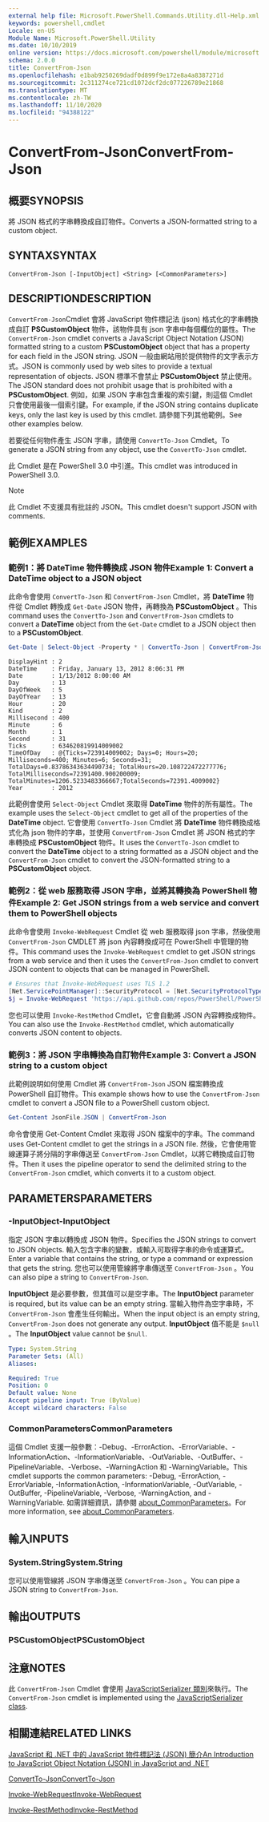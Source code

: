 ```yaml
---
external help file: Microsoft.PowerShell.Commands.Utility.dll-Help.xml
keywords: powershell,cmdlet
Locale: en-US
Module Name: Microsoft.PowerShell.Utility
ms.date: 10/10/2019
online version: https://docs.microsoft.com/powershell/module/microsoft.powershell.utility/convertfrom-json?view=powershell-5.1&WT.mc_id=ps-gethelp
schema: 2.0.0
title: ConvertFrom-Json
ms.openlocfilehash: e1bab9250269dadf0d899f9e172e8a4a8387271d
ms.sourcegitcommit: 2c311274ce721cd1072dcf2dc077226789e21868
ms.translationtype: MT
ms.contentlocale: zh-TW
ms.lasthandoff: 11/10/2020
ms.locfileid: "94388122"
---
```

# <span data-ttu-id="50d1d-103">ConvertFrom-Json</span><span class="sxs-lookup"><span data-stu-id="50d1d-103">ConvertFrom-Json</span></span>

## <span data-ttu-id="50d1d-104">概要</span><span class="sxs-lookup"><span data-stu-id="50d1d-104">SYNOPSIS</span></span>
<span data-ttu-id="50d1d-105">將 JSON 格式的字串轉換成自訂物件。</span><span class="sxs-lookup"><span data-stu-id="50d1d-105">Converts a JSON-formatted string to a custom object.</span></span>

## <span data-ttu-id="50d1d-106">SYNTAX</span><span class="sxs-lookup"><span data-stu-id="50d1d-106">SYNTAX</span></span>

```
ConvertFrom-Json [-InputObject] <String> [<CommonParameters>]
```

## <span data-ttu-id="50d1d-107">DESCRIPTION</span><span class="sxs-lookup"><span data-stu-id="50d1d-107">DESCRIPTION</span></span>

<span data-ttu-id="50d1d-108">`ConvertFrom-Json`Cmdlet 會將 JavaScript 物件標記法 (json) 格式化的字串轉換成自訂 **PSCustomObject** 物件，該物件具有 json 字串中每個欄位的屬性。</span><span class="sxs-lookup"><span data-stu-id="50d1d-108">The `ConvertFrom-Json` cmdlet converts a JavaScript Object Notation (JSON) formatted string to a custom **PSCustomObject** object that has a property for each field in the JSON string.</span></span> <span data-ttu-id="50d1d-109">JSON 一般由網站用於提供物件的文字表示方式。</span><span class="sxs-lookup"><span data-stu-id="50d1d-109">JSON is commonly used by web sites to provide a textual representation of objects.</span></span> <span data-ttu-id="50d1d-110">JSON 標準不會禁止 **PSCustomObject** 禁止使用。</span><span class="sxs-lookup"><span data-stu-id="50d1d-110">The JSON standard does not prohibit usage that is prohibited with a **PSCustomObject**.</span></span> <span data-ttu-id="50d1d-111">例如，如果 JSON 字串包含重複的索引鍵，則這個 Cmdlet 只會使用最後一個索引鍵。</span><span class="sxs-lookup"><span data-stu-id="50d1d-111">For example, if the JSON string contains duplicate keys, only the last key is used by this cmdlet.</span></span> <span data-ttu-id="50d1d-112">請參閱下列其他範例。</span><span class="sxs-lookup"><span data-stu-id="50d1d-112">See other examples below.</span></span>

<span data-ttu-id="50d1d-113">若要從任何物件產生 JSON 字串，請使用 `ConvertTo-Json` Cmdlet。</span><span class="sxs-lookup"><span data-stu-id="50d1d-113">To generate a JSON string from any object, use the `ConvertTo-Json` cmdlet.</span></span>

<span data-ttu-id="50d1d-114">此 Cmdlet 是在 PowerShell 3.0 中引進。</span><span class="sxs-lookup"><span data-stu-id="50d1d-114">This cmdlet was introduced in PowerShell 3.0.</span></span>

> [!NOTE]
> <span data-ttu-id="50d1d-115">此 Cmdlet 不支援具有批註的 JSON。</span><span class="sxs-lookup"><span data-stu-id="50d1d-115">This cmdlet doesn't support JSON with comments.</span></span>

## <span data-ttu-id="50d1d-116">範例</span><span class="sxs-lookup"><span data-stu-id="50d1d-116">EXAMPLES</span></span>

### <span data-ttu-id="50d1d-117">範例1：將 DateTime 物件轉換成 JSON 物件</span><span class="sxs-lookup"><span data-stu-id="50d1d-117">Example 1: Convert a DateTime object to a JSON object</span></span>

<span data-ttu-id="50d1d-118">此命令會使用 `ConvertTo-Json` 和 `ConvertFrom-Json` Cmdlet，將 **DateTime** 物件從 Cmdlet 轉換成 `Get-Date` JSON 物件，再轉換為 **PSCustomObject** 。</span><span class="sxs-lookup"><span data-stu-id="50d1d-118">This command uses the `ConvertTo-Json` and `ConvertFrom-Json` cmdlets to convert a **DateTime** object from the `Get-Date` cmdlet to a JSON object then to a **PSCustomObject**.</span></span>

```powershell
Get-Date | Select-Object -Property * | ConvertTo-Json | ConvertFrom-Json
```

```Output
DisplayHint : 2
DateTime    : Friday, January 13, 2012 8:06:31 PM
Date        : 1/13/2012 8:00:00 AM
Day         : 13
DayOfWeek   : 5
DayOfYear   : 13
Hour        : 20
Kind        : 2
Millisecond : 400
Minute      : 6
Month       : 1
Second      : 31
Ticks       : 634620819914009002
TimeOfDay   : @{Ticks=723914009002; Days=0; Hours=20; Milliseconds=400; Minutes=6; Seconds=31; TotalDays=0.83786343634490734; TotalHours=20.108722472277776; TotalMilliseconds=72391400.900200009; TotalMinutes=1206.5233483366667;TotalSeconds=72391.4009002}
Year        : 2012
```

<span data-ttu-id="50d1d-119">此範例會使用 `Select-Object` Cmdlet 來取得 **DateTime** 物件的所有屬性。</span><span class="sxs-lookup"><span data-stu-id="50d1d-119">The example uses the `Select-Object` cmdlet to get all of the properties of the **DateTime** object.</span></span> <span data-ttu-id="50d1d-120">它會使用 `ConvertTo-Json` Cmdlet 將 **DateTime** 物件轉換成格式化為 json 物件的字串，並使用 `ConvertFrom-Json` Cmdlet 將 JSON 格式的字串轉換成 **PSCustomObject** 物件。</span><span class="sxs-lookup"><span data-stu-id="50d1d-120">It uses the `ConvertTo-Json` cmdlet to convert the **DateTime** object to a string formatted as a JSON object and the `ConvertFrom-Json` cmdlet to convert the JSON-formatted string to a **PSCustomObject** object.</span></span>

### <span data-ttu-id="50d1d-121">範例2：從 web 服務取得 JSON 字串，並將其轉換為 PowerShell 物件</span><span class="sxs-lookup"><span data-stu-id="50d1d-121">Example 2: Get JSON strings from a web service and convert them to PowerShell objects</span></span>

<span data-ttu-id="50d1d-122">此命令會使用 `Invoke-WebRequest` Cmdlet 從 web 服務取得 json 字串，然後使用 `ConvertFrom-Json` CMDLET 將 json 內容轉換成可在 PowerShell 中管理的物件。</span><span class="sxs-lookup"><span data-stu-id="50d1d-122">This command uses the `Invoke-WebRequest` cmdlet to get JSON strings from a web service and then it uses the `ConvertFrom-Json` cmdlet to convert JSON content to objects that can be managed in PowerShell.</span></span>

```powershell
# Ensures that Invoke-WebRequest uses TLS 1.2
[Net.ServicePointManager]::SecurityProtocol = [Net.SecurityProtocolType]::Tls12
$j = Invoke-WebRequest 'https://api.github.com/repos/PowerShell/PowerShell/issues' | ConvertFrom-Json
```

<span data-ttu-id="50d1d-123">您也可以使用 `Invoke-RestMethod` Cmdlet，它會自動將 JSON 內容轉換成物件。</span><span class="sxs-lookup"><span data-stu-id="50d1d-123">You can also use the `Invoke-RestMethod` cmdlet, which automatically converts JSON content to objects.</span></span>

### <span data-ttu-id="50d1d-124">範例3：將 JSON 字串轉換為自訂物件</span><span class="sxs-lookup"><span data-stu-id="50d1d-124">Example 3: Convert a JSON string to a custom object</span></span>

<span data-ttu-id="50d1d-125">此範例說明如何使用 Cmdlet 將 `ConvertFrom-Json` JSON 檔案轉換成 PowerShell 自訂物件。</span><span class="sxs-lookup"><span data-stu-id="50d1d-125">This example shows how to use the `ConvertFrom-Json` cmdlet to convert a JSON file to a PowerShell custom object.</span></span>

```powershell
Get-Content JsonFile.JSON | ConvertFrom-Json
```

<span data-ttu-id="50d1d-126">命令會使用 Get-Content Cmdlet 來取得 JSON 檔案中的字串。</span><span class="sxs-lookup"><span data-stu-id="50d1d-126">The command uses Get-Content cmdlet to get the strings in a JSON file.</span></span> <span data-ttu-id="50d1d-127">然後，它會使用管線運算子將分隔的字串傳送至 `ConvertFrom-Json` Cmdlet，以將它轉換成自訂物件。</span><span class="sxs-lookup"><span data-stu-id="50d1d-127">Then it uses the pipeline operator to send the delimited string to the `ConvertFrom-Json` cmdlet, which converts it to a custom object.</span></span>

## <span data-ttu-id="50d1d-128">PARAMETERS</span><span class="sxs-lookup"><span data-stu-id="50d1d-128">PARAMETERS</span></span>

### <span data-ttu-id="50d1d-129">-InputObject</span><span class="sxs-lookup"><span data-stu-id="50d1d-129">-InputObject</span></span>

<span data-ttu-id="50d1d-130">指定 JSON 字串以轉換成 JSON 物件。</span><span class="sxs-lookup"><span data-stu-id="50d1d-130">Specifies the JSON strings to convert to JSON objects.</span></span> <span data-ttu-id="50d1d-131">輸入包含字串的變數，或輸入可取得字串的命令或運算式。</span><span class="sxs-lookup"><span data-stu-id="50d1d-131">Enter a variable that contains the string, or type a command or expression that gets the string.</span></span> <span data-ttu-id="50d1d-132">您也可以使用管線將字串傳送至 `ConvertFrom-Json` 。</span><span class="sxs-lookup"><span data-stu-id="50d1d-132">You can also pipe a string to `ConvertFrom-Json`.</span></span>

<span data-ttu-id="50d1d-133">**InputObject** 是必要參數，但其值可以是空字串。</span><span class="sxs-lookup"><span data-stu-id="50d1d-133">The **InputObject** parameter is required, but its value can be an empty string.</span></span> <span data-ttu-id="50d1d-134">當輸入物件為空字串時，不 `ConvertFrom-Json` 會產生任何輸出。</span><span class="sxs-lookup"><span data-stu-id="50d1d-134">When the input object is an empty string, `ConvertFrom-Json` does not generate any output.</span></span> <span data-ttu-id="50d1d-135">**InputObject** 值不能是 `$null` 。</span><span class="sxs-lookup"><span data-stu-id="50d1d-135">The **InputObject** value cannot be `$null`.</span></span>

```yaml
Type: System.String
Parameter Sets: (All)
Aliases:

Required: True
Position: 0
Default value: None
Accept pipeline input: True (ByValue)
Accept wildcard characters: False
```

### <span data-ttu-id="50d1d-136">CommonParameters</span><span class="sxs-lookup"><span data-stu-id="50d1d-136">CommonParameters</span></span>

<span data-ttu-id="50d1d-137">這個 Cmdlet 支援一般參數：-Debug、-ErrorAction、-ErrorVariable、-InformationAction、-InformationVariable、-OutVariable、-OutBuffer、-PipelineVariable、-Verbose、-WarningAction 和 -WarningVariable。</span><span class="sxs-lookup"><span data-stu-id="50d1d-137">This cmdlet supports the common parameters: -Debug, -ErrorAction, -ErrorVariable, -InformationAction, -InformationVariable, -OutVariable, -OutBuffer, -PipelineVariable, -Verbose, -WarningAction, and -WarningVariable.</span></span> <span data-ttu-id="50d1d-138">如需詳細資訊，請參閱 [about_CommonParameters](https://go.microsoft.com/fwlink/?LinkID=113216)。</span><span class="sxs-lookup"><span data-stu-id="50d1d-138">For more information, see [about_CommonParameters](https://go.microsoft.com/fwlink/?LinkID=113216).</span></span>

## <span data-ttu-id="50d1d-139">輸入</span><span class="sxs-lookup"><span data-stu-id="50d1d-139">INPUTS</span></span>

### <span data-ttu-id="50d1d-140">System.String</span><span class="sxs-lookup"><span data-stu-id="50d1d-140">System.String</span></span>

<span data-ttu-id="50d1d-141">您可以使用管線將 JSON 字串傳送至 `ConvertFrom-Json` 。</span><span class="sxs-lookup"><span data-stu-id="50d1d-141">You can pipe a JSON string to `ConvertFrom-Json`.</span></span>

## <span data-ttu-id="50d1d-142">輸出</span><span class="sxs-lookup"><span data-stu-id="50d1d-142">OUTPUTS</span></span>

### <span data-ttu-id="50d1d-143">PSCustomObject</span><span class="sxs-lookup"><span data-stu-id="50d1d-143">PSCustomObject</span></span>

## <span data-ttu-id="50d1d-144">注意</span><span class="sxs-lookup"><span data-stu-id="50d1d-144">NOTES</span></span>

<span data-ttu-id="50d1d-145">此 `ConvertFrom-Json` Cmdlet 會使用 [JavaScriptSerializer 類別](/dotnet/api/system.web.script.serialization.javascriptserializer)來執行。</span><span class="sxs-lookup"><span data-stu-id="50d1d-145">The `ConvertFrom-Json` cmdlet is implemented using the [JavaScriptSerializer class](/dotnet/api/system.web.script.serialization.javascriptserializer).</span></span>

## <span data-ttu-id="50d1d-146">相關連結</span><span class="sxs-lookup"><span data-stu-id="50d1d-146">RELATED LINKS</span></span>

<span data-ttu-id="50d1d-147">[JavaScript 和 .NET 中的 JavaScript 物件標記法 (JSON) 簡介](/previous-versions/dotnet/articles/bb299886(v=msdn.10))</span><span class="sxs-lookup"><span data-stu-id="50d1d-147">[An Introduction to JavaScript Object Notation (JSON) in JavaScript and .NET](/previous-versions/dotnet/articles/bb299886(v=msdn.10))</span></span>

[<span data-ttu-id="50d1d-148">ConvertTo-Json</span><span class="sxs-lookup"><span data-stu-id="50d1d-148">ConvertTo-Json</span></span>](ConvertTo-Json.md)

[<span data-ttu-id="50d1d-149">Invoke-WebRequest</span><span class="sxs-lookup"><span data-stu-id="50d1d-149">Invoke-WebRequest</span></span>](Invoke-WebRequest.md)

[<span data-ttu-id="50d1d-150">Invoke-RestMethod</span><span class="sxs-lookup"><span data-stu-id="50d1d-150">Invoke-RestMethod</span></span>](Invoke-RestMethod.md)
